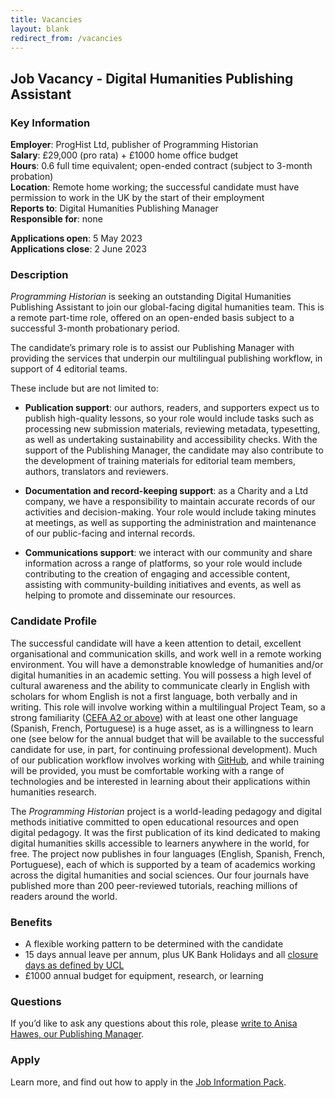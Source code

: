 ```yaml
---
title: Vacancies
layout: blank
redirect_from: /vacancies
---
```

## Job Vacancy - Digital Humanities Publishing Assistant

### Key Information  

**Employer**: ProgHist Ltd, publisher of Programming Historian  
**Salary**: £29,000 (pro rata) + £1000 home office budget  
**Hours**: 0.6 full time equivalent; open-ended contract (subject to 3-month probation)  
**Location**: Remote home working; the successful candidate must have permission to work in the UK by the start of their employment  
**Reports to**: Digital Humanities Publishing Manager  
**Responsible for**: none  

**Applications open**: 5 May 2023  
**Applications close**: 2 June 2023  

### Description

_Programming Historian_ is seeking an outstanding Digital Humanities Publishing Assistant to join our global-facing digital humanities team. This is a remote part-time role, offered on an open-ended basis subject to a successful 3-month probationary period. 

The candidate’s primary role is to assist our Publishing Manager with providing the services that underpin our multilingual publishing workflow, in support of 4 editorial teams.

These include but are not limited to:

- **Publication support**: our authors, readers, and supporters expect us to publish high-quality lessons, so your role would include tasks such as processing new submission materials, reviewing metadata, typesetting, as well as undertaking sustainability and accessibility checks. With the support of the Publishing Manager, the candidate may also contribute to the development of training materials for editorial team members, authors, translators and reviewers.  

- **Documentation and record-keeping support**: as a Charity and a Ltd company, we have a responsibility to maintain accurate records of our activities and decision-making. Your role would include taking minutes at meetings, as well as supporting the administration and maintenance of our public-facing and internal records.  

- **Communications support**: we interact with our community and share information across a range of platforms, so your role would include contributing to the creation of engaging and accessible content, assisting with community-building initiatives and events, as well as helping to promote and disseminate our resources.  

### Candidate Profile

The successful candidate will have a keen attention to detail, excellent organisational and communication skills, and work well in a remote working environment. You will have a demonstrable knowledge of humanities and/or digital humanities in an academic setting. You will possess a high level of cultural awareness and the ability to communicate clearly in English with scholars for whom English is not a first language, both verbally and in writing. This role will involve working within a multilingual Project Team, so a strong familiarity ([CEFA A2 or above](https://www.coe.int/en/web/common-european-framework-reference-languages/table-1-cefr-3.3-common-reference-levels-global-scale)) with at least one other language (Spanish, French, Portuguese) is a huge asset, as is a willingness to learn one (see below for the annual budget that will be available to the successful candidate for use, in part, for continuing professional development). Much of our publication workflow involves working with [GitHub](https://github.com/), and while training will be provided, you must be comfortable working with a range of technologies and be interested in learning about their applications within humanities research.

The _Programming Historian_ project is a world-leading pedagogy and digital methods initiative committed to open educational resources and open digital pedagogy. It was the first publication of its kind dedicated to making digital humanities skills accessible to learners anywhere in the world, for free. The project now publishes in four languages (English, Spanish, French, Portuguese), each of which is supported by a team of academics working across the digital humanities and social sciences. Our four journals have published more than 200 peer-reviewed tutorials, reaching millions of readers around the world.

### Benefits

- A flexible working pattern to be determined with the candidate 
- 15 days annual leave per annum, plus UK Bank Holidays and all [closure days as defined by UCL](https://www.ucl.ac.uk/students/life-ucl/term-dates-and-closures/term-dates-and-closures-2022-23)   
- £1000 annual budget for equipment, research, or learning

### Questions

If you’d like to ask any questions about this role, please [write to Anisa Hawes, our Publishing Manager](mailto:admin@programminghistorian.org).

### Apply

Learn more, and find out how to apply in the [Job Information Pack](/images/blog/Job-Information-Pack-DH-Publishing-Assistant-May-2023.pdf).

